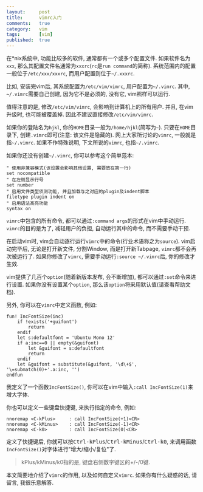 ```yaml
---
layout:     post
title:      vimrc入门
comments:   true
category:   vim
tags:       [vim]
published:  true
---
```


在*nix系统中, 功能比较多的软件, 通常都有一个或多个配置文件.
如果软件名为`xxx`, 那么其配置文件名通常为`xxxrc`(`rc`是`run command`的简称).
系统范围内的配置一般位于`/etc/xxx/xxxrc`, 而用户配置则位于`~/.xxxrc`.

比如, 安装完vim后, 其系统配置为`/etc/vim/vimrc`, 用户配置为`~/.vimrc`.
其中, `~/.vimrc`需要自己创建, 因为它不是必须的, 没有它, vim照样可以运行.

值得注意的是, 修改`/etc/vim/vimrc`, 会影响到计算机上的所有用户.
并且, 在vim升级时, 也可能被覆盖掉. 因此不建议直接修改`/etc/vim/vimrc`.

如果你的登陆名为`hjkl`, 你的`HOME`目录一般为`/home/hjkl`(简写为`~`).
只要在`HOME`目录下, 创建`.vimrc`即可(注意: 该文件是隐藏的).
网上大家所讨论的`vimrc`, 一般就是指`~/.vimrc`.
如果不作特殊说明, 下文所说的`vimrc`, 也指`~/.vimrc`.

如果你还没有创建`~/.vimrc`, 你可以参考这个简单范本:

    " 使用非兼容模式(该设置会影响其他设置, 需要放在第一行)
    set nocompatible
    " 在左侧显示行号
    set number
    " 启用文件类型侦测功能, 并且加载与之对应的plugin及indent脚本
    filetype plugin indent on
    " 启用语法高亮功能
    syntax on

`vimrc`中包含的所有命令, 都可以通过`:command args`的形式在vim中手动运行.
`vimrc`的目的是为了, 减轻用户的负担, 自动运行其中的命令, 而不需要手动干预.

在启动vim时, vim会自动逐行运行`vimrc`中的命令(行业术语称之为`source`).
vim启动完毕后, 无论是打开新文件, 分割Window, 而是打开新Tabpage, `vimrc`都不会再次被运行了.
如果你修改了`vimrc`, 需要手动运行`:source ~/.vimrc`后, 你的修改才生效.

vim提供了几百个`option`(随着新版本发布, 会不断增加), 都可以通过`:set`命令来进行设置.
如果你没有设置某个`option`, 那么该`option`将采用默认值(请查看帮助文档).

另外, 你可以在`vimrc`中定义函数, 例如:

    fun! IncFontSize(inc)
        if !exists('+guifont')
            return
        endif
        let s:defaultfont = 'Ubuntu Mono 12'
        if a:inc==0 || empty(&guifont)
            let &guifont = s:defaultfont
            return
        endif
        let &guifont = substitute(&guifont, '\d\+$', '\=submatch(0)+'.a:inc, '')
    endfun
    
我定义了一个函数`IncFontSize()`, 你可以在vim中输入`:call IncFontSize(1)`来增大字体.

你也可以定义一些键盘快捷键, 来执行指定的命令, 例如:

    nnoremap <C-kPlus>     : call IncFontSize(+1)<CR>
    nnoremap <C-kMinus>    : call IncFontSize(-1)<CR>
    nnoremap <C-k0>        : call IncFontSize(0)<CR>

定义了快捷键后, 你就可以按<kbd>Ctrl-kPlus</kbd>/<kbd>Ctrl-kMinus</kbd>/<kbd>Ctrl-k0</kbd>,
来调用函数`IncFontSize()`对字体进行"增大/缩小/复位"了.

> kPlus/kMinus/k0指的是, 键盘右侧数字键区的+/-/0键.

本文简要地介绍了`vimrc`的作用, 以及如何自定义`vimrc`.
如果你有什么疑惑的话, 请留言, 我很乐意解答.
